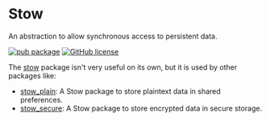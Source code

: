 # Stow

An abstraction to allow synchronous access to persistent data.

[![pub package](https://img.shields.io/pub/v/stow.svg)][stow]
[![GitHub license](https://img.shields.io/github/license/adil192/stow)][license]

The [stow] package isn't very useful on its own, but it is used by other packages like:
- [stow_plain]: A Stow package to store plaintext data in shared preferences.
- [stow_secure]: A Stow package to store encrypted data in secure storage.


[stow]: https://pub.dev/packages/stow
[license]: https://github.com/adil192/stow/blob/main/LICENSE
[stow_plain]: https://pub.dev/packages/stow_plain
[stow_secure]: https://pub.dev/packages/stow_secure
